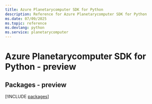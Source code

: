 ```yaml
---
title: Azure Planetarycomputer SDK for Python
description: Reference for Azure Planetarycomputer SDK for Python
ms.date: 07/09/2025
ms.topic: reference
ms.devlang: python
ms.service: planetarycomputer
---
```

# Azure Planetarycomputer SDK for Python - preview
## Packages - preview
[!INCLUDE [packages](planetarycomputer-index.md)]